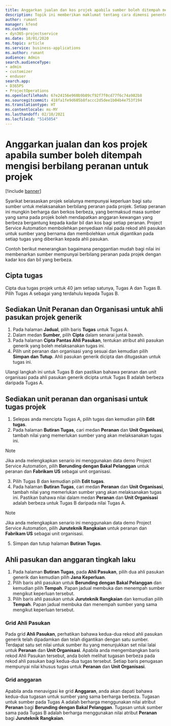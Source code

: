 ```yaml
---
title: Anggarkan jualan dan kos projek apabila sumber boleh ditempah mengisi berbilang peranan untuk projek
description: Topik ini memberikan maklumat tentang cara dimensi penentuan harga boleh digunakan untuk menyokong penentuan harga dan kos untuk sumber yang mengisi berbilang peranan pada projek.
author: rumant
manager: kfend
ms.custom:
- dyn365-projectservice
ms.date: 10/01/2020
ms.topic: article
ms.service: business-applications
ms.author: rumant
audience: Admin
search.audienceType:
- admin
- customizer
- enduser
search.app:
- D365PS
- ProjectOperations
ms.openlocfilehash: 67e24156e960b9b09cf92f7f0cd77f6c74a982b8
ms.sourcegitcommit: 418fa1fe9d605b8faccc2d5dee1b04b4e753f194
ms.translationtype: HT
ms.contentlocale: ms-MY
ms.lasthandoff: 02/10/2021
ms.locfileid: "5145054"
---
```

# <a name="estimate-project-sales-and-costs-when-a-bookable-resource-fills-multiple-roles-for-a-project"></a>Anggarkan jualan dan kos projek apabila sumber boleh ditempah mengisi berbilang peranan untuk projek 

[!include [banner](../includes/psa-now-project-operations.md)]

Syarikat berasaskan projek selalunya mempunyai keperluan bagi satu sumber untuk melaksanakan berbilang peranan pada projek. Setiap peranan ini mungkin berharga dan berkos berbeza, yang bermaksud masa sumber yang sama pada projek boleh mendapatkan anggaran kewangan yang berbeza bergantung kepada kadar bil dan kos bagi setiap peranan. Project Service Automation membolehkan penyediaan nilai pada rekod ahli pasukan untuk sumber yang bernama dan membolehkan untuk digantikan pada setiap tugas yang diberikan kepada ahli pasukan.

Contoh berikut menerangkan bagaimana penggantian mudah bagi nilai ini membenarkan sumber mempunyai berbilang peranan pada projek dengan kadar kos dan bil yang berbeza.

## <a name="create-tasks"></a>Cipta tugas
Cipta dua tugas projek untuk 40 jam setiap satunya, Tugas A dan Tugas B. Pilih Tugas A sebagai yang terdahulu kepada Tugas B.

## <a name="set-up-role-and-organization-unit-for-a-generic-project-team-member"></a>Sediakan Unit Peranan dan Organisasi untuk ahli pasukan projek generik

1. Pada halaman **Jadual**, pilih baris **Tugas** untuk Tugas A. 
2. Dalam medan **Sumber**, pilih **Cipta** dalam senarai juntai bawah.
3. Pada halaman **Cipta Pantas Ahli Pasukan**, tentukan atribut ahli pasukan generik yang boleh melaksanakan tugas ini.
4. Pilih unit peranan dan organisasi yang sesuai dan kemudian pilih **Simpan dan Tutup**. Ahli pasukan generik dicipta dan ditugaskan untuk tugas ini. 

Ulangi langkah ini untuk Tugas B dan pastikan bahawa peranan dan unit organisasi pada ahli pasukan generik dicipta untuk Tugas B adalah berbeza daripada Tugas A. 

## <a name="set-up-role-and-organization-unit-for-a-project-task"></a>Sediakan unit peranan dan organisasi untuk tugas projek

1. Selepas anda mencipta Tugas A, pilih tugas dan kemudian pilih **Edit tugas**.
2. Pada halaman **Butiran Tugas**, cari medan **Peranan** dan **Unit Organisasi**, tambah nilai yang memerlukan sumber yang akan melaksanakan tugas ini. 

  > [!NOTE]
  > Jika anda melengkapkan senario ini menggunakan data demo Project Service Automation, pilih **Berunding dengan Bakal Pelanggan** untuk peranan dan **Fabrikam US** sebagai unit organisasi.

3. Pilih Tugas B dan kemudian pilih **Edit tugas**.
4. Pada halaman **Butiran Tugas**, cari medan **Peranan** dan **Unit Organisasi**, tambah nilai yang memerlukan sumber yang akan melaksanakan tugas ini. Pastikan bahawa nilai dalam medan **Peranan** dan **Unit Organisasi** adalah berbeza untuk Tugas B daripada nilai Tugas A. 

  > [!NOTE]
  > Jika anda melengkapkan senario ini menggunakan data demo Project Service Automation, pilih **Juruteknik Rangkaian** untuk peranan dan **Fabrikam US** sebagai unit organisasi.

5. Simpan dan tutup halaman **Butiran Tugas**. 

## <a name="team-member-and-estimates-behavior"></a>Ahli pasukan dan anggaran tingkah laku 

1. Pada halaman **Butiran Tugas**, pada **Ahli Pasukan**, pilih dua ahli pasukan generik dan kemudian pilih **Jana Keperluan**. 
2. Pilih baris ahli pasukan untuk **Berunding dengan Bakal Pelanggan** dan kemudian pilih **Tempah**. Papan jadual membuka dan menempah sumber mengikut keperluan tersebut.
3. Pilih baris ahli pasukan untuk **Juruteknik Rangkaian** dan kemudian pilih **Tempah**. Papan jadual membuka dan menempah sumber yang sama mengikut keperluan tersebut.

### <a name="team-member-grid"></a>Grid Ahli Pasukan 
Pada grid **Ahli Pasukan**, perhatikan bahawa kedua-dua rekod ahli pasukan generik telah dipadamkan dan telah digantikan dengan satu sumber. Terdapat satu set nilai untuk sumber itu yang menunjukkan set nilai lalai untuk **Peranan** dan **Unit Organisasi**.
Apabila anda mengembangkan baris rekod Ahli Pasukan tersebut, anda boleh melihat tugasan berbeza pada rekod ahli pasukan bagi kedua-dua tugas tersebut. Setiap baris penugasan mempunyai nilai khusus tugas untuk **Peranan** dan **Unit Organisasi**. 

### <a name="estimates-grid"></a>Grid anggaran 
Apabila anda menavigasi ke grid **Anggaran**, anda akan dapati bahawa kedua-dua tugasan untuk sumber yang sama berharga berbeza.
Tugasan untuk sumber pada Tugas A adalah berharga menggunakan nilai atribut **Peranan** bagi **Berunding dengan Bakal Pelanggan**. Tugasan untuk sumber sama pada Tugas B adalah berharga menggunakan nilai atribut **Peranan** bagi **Juruteknik Rangkaian**.

